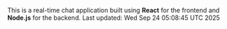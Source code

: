 This is a real-time chat application built using **React** for the frontend and **Node.js** for the backend.
Last updated: Wed Sep 24 05:08:45 UTC 2025

